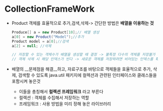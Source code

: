 # CollectionFrameWork

* Product 객체를 효율적으로 추가,검색,삭제-> 간단한 방법은 __배열을 이용하는 것__

  ```java
  Produce[] a = new Product[10];// 배열 생성
  a[0] = new Product("Model");//추가
  Product model = a[0];//검색
  a[2] = null; //삭제
  
  // 저장할 수 있는 객체수가 배열을 생성할 때 결정 -> 불특정 다수의 객체를 저장불가
  // 객체 삭제 시 해당 인덱스가 빈다 -> 새로운 객체를 저장하려면 비어있는 인덱스를 확인 필요
  ```

* 배열의 __문제점을 해결__하고, 자료구조를 바탕으로 객체들을 효율적으로 추가, 삭제, 검색할 수 있도록 java.util 패키지에 컬렉션과 관련된 인터페이스와 클래스들을 포함시켜 놓은것
  * 이들을 총칭해서 __컬렉션 프레임워크__ 라고 부른다
  * 컬렉션 : 객체를 수집해서 저장하는 역할
  * 프레임워크 : 사용 방법을 미리 정해 놓은 라이브러리